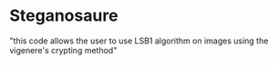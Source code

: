 # Steganosaure
"this code allows the user to use LSB1 algorithm on images using the vigenere's crypting method"
